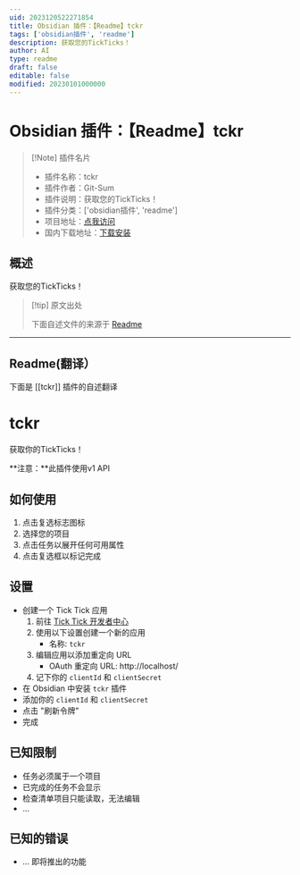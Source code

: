```yaml
---
uid: 2023120522271854
title: Obsidian 插件：【Readme】tckr
tags: ['obsidian插件', 'readme']
description: 获取您的TickTicks！
author: AI
type: readme
draft: false
editable: false
modified: 20230101000000
---
```


# Obsidian 插件：【Readme】tckr

> [!Note] 插件名片
> - 插件名称：tckr
> - 插件作者：Git-Sum
> - 插件说明：获取您的TickTicks！
> - 插件分类：['obsidian插件', 'readme']
> - 项目地址：[点我访问](https://github.com/Git-Sum/obsidian-tckr)
> - 国内下载地址：[下载安装](https://pkmer.cn/products/plugin/pluginMarket/?tckr)

## 概述

获取您的TickTicks！



> [!tip] 原文出处
> 
>下面自述文件的来源于 [Readme](https://ghproxy.net/https://raw.githubusercontent.com/Git-Sum/obsidian-tckr/master/README.md)
> 

---

## Readme(翻译）

下面是 [[tckr]] 插件的自述翻译


# tckr

获取你的TickTicks！

**注意：**此插件使用v1 API
## 如何使用
1. 点击复选标志图标
2. 选择您的项目
3. 点击任务以展开任何可用属性
4. 点击复选框以标记完成
## 设置

- 创建一个 Tick Tick 应用
	1. 前往 [Tick Tick 开发者中心](https://developer.ticktick.com/manage)
	2. 使用以下设置创建一个新的应用
		- 名称: `tckr`
	3. 编辑应用以添加重定向 URL
		- OAuth 重定向 URL: http://localhost/
	4. 记下你的 `clientId` 和 `clientSecret`
- 在 Obsidian 中安装 `tckr` 插件
- 添加你的 `clientId` 和 `clientSecret`
- 点击 "刷新令牌"
- 完成
## 已知限制
- 任务必须属于一个项目
- 已完成的任务不会显示
- 检查清单项目只能读取，无法编辑
- ...
## 已知的错误
- ...
即将推出的功能



